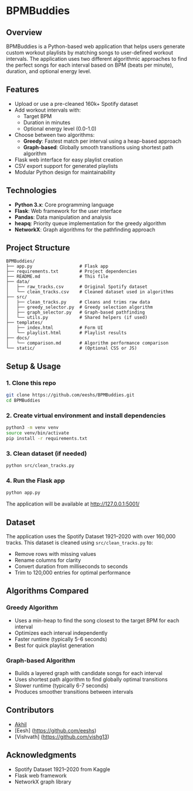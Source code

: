 # BPMBuddies

## Overview
BPMBuddies is a Python-based web application that helps users generate custom workout playlists by matching songs to user-defined workout intervals. The application uses two different algorithmic approaches to find the perfect songs for each interval based on BPM (beats per minute), duration, and optional energy level.

## Features
- Upload or use a pre-cleaned 160k+ Spotify dataset
- Add workout intervals with:
  - Target BPM
  - Duration in minutes
  - Optional energy level (0.0-1.0)
- Choose between two algorithms:
  - **Greedy**: Fastest match per interval using a heap-based approach
  - **Graph-based**: Globally smooth transitions using shortest path algorithm
- Flask web interface for easy playlist creation
- CSV export support for generated playlists
- Modular Python design for maintainability

## Technologies
- **Python 3.x**: Core programming language
- **Flask**: Web framework for the user interface
- **Pandas**: Data manipulation and analysis
- **heapq**: Priority queue implementation for the greedy algorithm
- **NetworkX**: Graph algorithms for the pathfinding approach

## Project Structure
```
BPMBuddies/
├── app.py                  # Flask app
├── requirements.txt        # Project dependencies
├── README.md               # This file
├── data/
│   ├── raw_tracks.csv      # Original Spotify dataset
│   └── clean_tracks.csv    # Cleaned dataset used in algorithms
├── src/
│   ├── clean_tracks.py     # Cleans and trims raw data
│   ├── greedy_selector.py  # Greedy selection algorithm
│   ├── graph_selector.py   # Graph-based pathfinding
│   └── utils.py            # Shared helpers (if used)
├── templates/
│   ├── index.html          # Form UI
│   └── playlist.html       # Playlist results
├── docs/
│   └── comparison.md       # Algorithm performance comparison
└── static/                 # (Optional CSS or JS)
```

## Setup & Usage

### 1. Clone this repo
```bash
git clone https://github.com/eeshs/BPMBuddies.git
cd BPMBuddies
```

### 2. Create virtual environment and install dependencies
```bash
python3 -m venv venv
source venv/bin/activate
pip install -r requirements.txt
```

### 3. Clean dataset (if needed)
```bash
python src/clean_tracks.py
```

### 4. Run the Flask app
```bash
python app.py
```

The application will be available at http://127.0.0.1:5001/

## Dataset
The application uses the Spotify Dataset 1921–2020 with over 160,000 tracks. This dataset is cleaned using `src/clean_tracks.py` to:
- Remove rows with missing values
- Rename columns for clarity
- Convert duration from milliseconds to seconds
- Trim to 120,000 entries for optimal performance

## Algorithms Compared

### Greedy Algorithm
- Uses a min-heap to find the song closest to the target BPM for each interval
- Optimizes each interval independently
- Faster runtime (typically 5-6 seconds)
- Best for quick playlist generation

### Graph-based Algorithm
- Builds a layered graph with candidate songs for each interval
- Uses shortest path algorithm to find globally optimal transitions
- Slower runtime (typically 6-7 seconds)
- Produces smoother transitions between intervals


## Contributors
- [Akhil](https://github.com/akhilw0811)
- [Eesh] (https://github.com/eeshs)
- [Vishvath] (https://github.com/vishg13)
## Acknowledgments
- Spotify Dataset 1921–2020 from Kaggle
- Flask web framework
- NetworkX graph library 